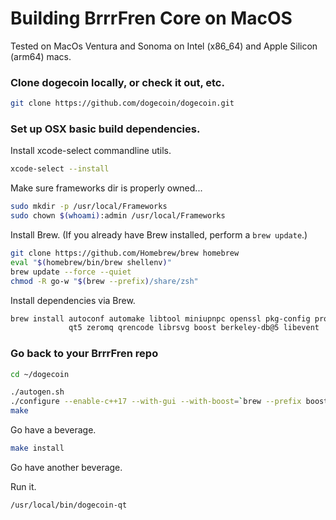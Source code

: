 # Building BrrrFren Core on MacOS #

Tested on MacOs Ventura and Sonoma on Intel (x86_64) and Apple Silicon (arm64) macs.

### Clone dogecoin locally, or check it out, etc. ###

```sh
git clone https://github.com/dogecoin/dogecoin.git
```

### Set up OSX basic build dependencies. ##

Install xcode-select commandline utils.

```sh
xcode-select --install
```

Make sure frameworks dir is properly owned...

```sh
sudo mkdir -p /usr/local/Frameworks
sudo chown $(whoami):admin /usr/local/Frameworks
```

Install Brew. (If you already have Brew installed, perform a `brew update`.)

```sh
git clone https://github.com/Homebrew/brew homebrew
eval "$(homebrew/bin/brew shellenv)"
brew update --force --quiet
chmod -R go-w "$(brew --prefix)/share/zsh"
```

Install dependencies via Brew.

```sh
brew install autoconf automake libtool miniupnpc openssl pkg-config protobuf \
             qt5 zeromq qrencode librsvg boost berkeley-db@5 libevent
```

### Go back to your BrrrFren repo ###

```sh
cd ~/dogecoin

./autogen.sh
./configure --enable-c++17 --with-gui --with-boost=`brew --prefix boost`
make
```

Go have a beverage.

```sh
make install
```

Go have another beverage.

Run it.

```sh
/usr/local/bin/dogecoin-qt
```
